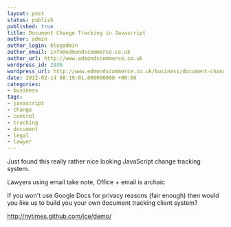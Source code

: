 ```yaml
---
layout: post
status: publish
published: true
title: Document Change Tracking in Javascript
author: admin
author_login: blogadmin
author_email: info@edmondscommerce.co.uk
author_url: http://www.edmondscommerce.co.uk
wordpress_id: 2936
wordpress_url: http://www.edmondscommerce.co.uk/business/document-change-tracking-in-javascript/
date: 2012-02-14 08:19:01.000000000 +00:00
categories:
- business
tags:
- javascript
- change
- control
- tracking
- document
- legal
- lawyer
---
```

Just found this really rather nice looking JavaScript change tracking system.

Lawyers using email take note, Office + email is archaic

If you won't use Google Docs for privacy reasons (fair enough) then would you like us to build you your own document tracking client system?

<a href="http://nytimes.github.com/ice/demo/">http://nytimes.github.com/ice/demo/</a>
